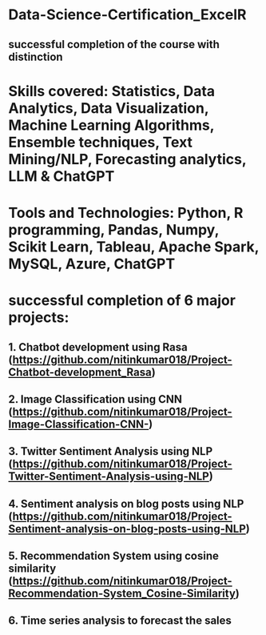 # Data-Science-Certification_ExcelR
## successful completion of the course with distinction
# Skills covered: Statistics, Data Analytics, Data Visualization, Machine Learning Algorithms, Ensemble techniques, Text Mining/NLP, Forecasting analytics, LLM & ChatGPT
# Tools and Technologies: Python, R programming, Pandas, Numpy, Scikit Learn, Tableau, Apache Spark, MySQL, Azure, ChatGPT 
# successful completion of 6 major projects:
## 1. Chatbot development using Rasa     (https://github.com/nitinkumar018/Project-Chatbot-development_Rasa)
## 2. Image Classification using CNN      (https://github.com/nitinkumar018/Project-Image-Classification-CNN-)
## 3. Twitter Sentiment Analysis using NLP  (https://github.com/nitinkumar018/Project-Twitter-Sentiment-Analysis-using-NLP)
## 4. Sentiment analysis on blog posts using NLP  (https://github.com/nitinkumar018/Project-Sentiment-analysis-on-blog-posts-using-NLP)
## 5. Recommendation System using cosine similarity  (https://github.com/nitinkumar018/Project-Recommendation-System_Cosine-Similarity)
## 6. Time series analysis to forecast the sales 
